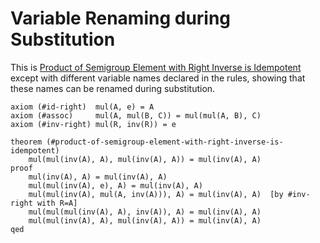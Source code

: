 Variable Renaming during Substitution
=====================================

This is [Product of Semigroup Element with Right Inverse is Idempotent](semigroup-idempotence.eqthy.md)
except with different variable names declared in the rules, showing that these names can be
renamed during substitution.

    axiom (#id-right)  mul(A, e) = A
    axiom (#assoc)     mul(A, mul(B, C)) = mul(mul(A, B), C)
    axiom (#inv-right) mul(R, inv(R)) = e

    theorem (#product-of-semigroup-element-with-right-inverse-is-idempotent)
        mul(mul(inv(A), A), mul(inv(A), A)) = mul(inv(A), A)
    proof
        mul(inv(A), A) = mul(inv(A), A)
        mul(mul(inv(A), e), A) = mul(inv(A), A)
        mul(mul(inv(A), mul(A, inv(A))), A) = mul(inv(A), A)  [by #inv-right with R=A]
        mul(mul(mul(inv(A), A), inv(A)), A) = mul(inv(A), A)
        mul(mul(inv(A), A), mul(inv(A), A)) = mul(inv(A), A)
    qed
